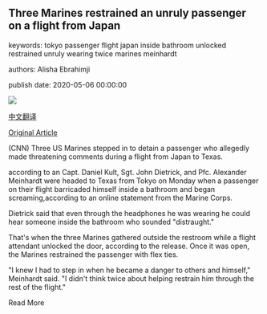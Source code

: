 ## Three Marines restrained an unruly passenger on a flight from Japan

keywords: tokyo passenger flight japan inside bathroom unlocked restrained unruly wearing twice marines meinhardt

authors: Alisha Ebrahimji

publish date: 2020-05-06 00:00:00

![](https://cdn.cnn.com/cnnnext/dam/assets/200506092309-marines-unruly-passenger-trnd-super-tease.jpg)

[中文翻译](Three%20Marines%20restrained%20an%20unruly%20passenger%20on%20a%20flight%20from%20Japan_zh.md)

[Original Article](https://edition.cnn.com/2020/05/06/us/marines-hostile-passenger-trnd/index.html)

(CNN) Three US Marines stepped in to detain a passenger who allegedly made threatening comments during a flight from Japan to Texas.

according to an Capt. Daniel Kult, Sgt. John Dietrick, and Pfc. Alexander Meinhardt were headed to Texas from Tokyo on Monday when a passenger on their flight barricaded himself inside a bathroom and began screaming,according to an online statement from the Marine Corps.

Dietrick said that even through the headphones he was wearing he could hear someone inside the bathroom who sounded "distraught."

That's when the three Marines gathered outside the restroom while a flight attendant unlocked the door, according to the release. Once it was open, the Marines restrained the passenger with flex ties.

"I knew I had to step in when he became a danger to others and himself," Meinhardt said. "I didn't think twice about helping restrain him through the rest of the flight."

Read More